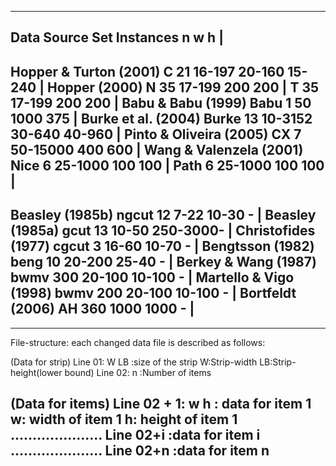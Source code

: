 ---------------------------------------------------------------------------------
Data Source		Set	Instances	n		w	h	|
---------------------------------------------------------------------------------
Hopper & Turton (2001)	C	21		16-197		20-160	15-240	|
Hopper (2000)		N	35		17-199		200	200	|
			T	35		17-199		200	200	|
Babu & Babu (1999)	Babu	1		50		1000	375	|
Burke et al. (2004)	Burke	13		10-3152		30-640	40-960	|
Pinto & Oliveira (2005)	CX	7		50-15000	400	600	|
Wang & Valenzela (2001)	Nice	6		25-1000		100	100	|
			Path	6		25-1000		100	100	|
-
Beasley (1985b)		ngcut	12		7-22		10-30	-	|
Beasley (1985a)		gcut	13		10-50		250-3000-	|
Christofides (1977)	cgcut	3		16-60		10-70	-	|
Bengtsson (1982)	beng	10		20-200		25-40	-	|
Berkey & Wang (1987)	bwmv	300		20-100		10-100	-	|
Martello & Vigo (1998)	bwmv	200		20-100		10-100	-	|
Bortfeldt (2006)	AH	360		1000		1000	-	|
---------------------------------------------------------------------------------



--------------------------------------------------------------------------------------------------------------------------------------------
File-structure: each changed data file is described as follows:

(Data for strip)
Line 01:      W LB                            :size of the strip
                                                      W:Strip-width
                                                     LB:Strip-height(lower bound)
Line 02:      n                                    :Number of items

(Data for items)
Line 02 + 1:      w h                           : data for item 1
                                                        w: width of item 1
                                                         h: height of item 1
.....................
Line 02+i                                          :data for item  i
.....................
Line 02+n                                         :data for item  n
-------------------------------------------------------------------------------------------------------
